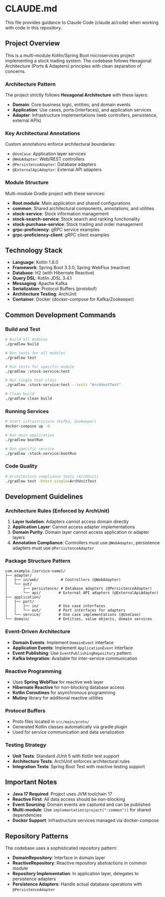 # CLAUDE.md

This file provides guidance to Claude Code (claude.ai/code) when working with code in this repository.

## Project Overview

This is a multi-module Kotlin/Spring Boot microservices project implementing a stock trading system. The codebase follows Hexagonal Architecture (Ports & Adapters) principles with clean separation of concerns.

### Architecture Pattern

The project strictly follows **Hexagonal Architecture** with these layers:
- **Domain**: Core business logic, entities, and domain events
- **Application**: Use cases, ports (interfaces), and application services  
- **Adapter**: Infrastructure implementations (web controllers, persistence, external APIs)

### Key Architectural Annotations

Custom annotations enforce architectural boundaries:
- `@UseCase`: Application layer services
- `@WebAdapter`: Web/REST controllers  
- `@PersistenceAdapter`: Database adapters
- `@ExternalApiAdapter`: External API adapters

### Module Structure

Multi-module Gradle project with these services:
- **Root module**: Main application and shared configurations
- **common**: Shared architectural components, annotations, and utilities
- **stock-service**: Stock information management
- **stock-search-service**: Stock search and ranking functionality
- **stock-purchase-service**: Stock trading and order management
- **grpc-proficiency**: gRPC service examples
- **grpc-proficiency-client**: gRPC client examples

## Technology Stack

- **Language**: Kotlin 1.8.0
- **Framework**: Spring Boot 3.3.0, Spring WebFlux (reactive)
- **Database**: H2 (with Hibernate Reactive)
- **Query DSL**: Kotlin JDSL 3.4.1
- **Messaging**: Apache Kafka
- **Serialization**: Protocol Buffers (protobuf)
- **Architecture Testing**: ArchUnit
- **Container**: Docker (docker-compose for Kafka/Zookeeper)

## Common Development Commands

### Build and Test
```bash
# Build all modules
./gradlew build

# Run tests for all modules
./gradlew test

# Run tests for specific module
./gradlew :stock-service:test

# Run single test class
./gradlew :stock-service:test --tests "ArchUnitTest"

# Clean build
./gradlew clean build
```

### Running Services
```bash
# Start infrastructure (Kafka, Zookeeper)
docker-compose up -d

# Run main application
./gradlew bootRun

# Run specific service
./gradlew :stock-service:bootRun
```

### Code Quality
```bash
# Architecture compliance tests (ArchUnit)
./gradlew test -Dtest.single=ArchUnitTest
```

## Development Guidelines

### Architecture Rules (Enforced by ArchUnit)

1. **Layer Isolation**: Adapters cannot access domain directly
2. **Application Layer**: Cannot access adapter implementations  
3. **Domain Purity**: Domain layer cannot access application or adapter layers
4. **Annotation Compliance**: Controllers must use `@WebAdapter`, persistence adapters must use `@PersistenceAdapter`

### Package Structure Pattern
```
com.example.[service-name]/
├── adapter/
│   ├── in/web/          # Controllers (@WebAdapter)
│   └── out/
│       ├── persistence/ # Database adapters (@PersistenceAdapter) 
│       └── api/        # External API adapters (@ExternalApiAdapter)
├── application/
│   ├── port/
│   │   ├── in/         # Use case interfaces
│   │   └── out/        # Port interfaces for adapters
│   └── service/        # Use case implementations (@UseCase)
└── domain/             # Entities, value objects, domain services
```

### Event-Driven Architecture

- **Domain Events**: Implement `DomainEvent` interface
- **Application Events**: Implement `ApplicationEvent` interface  
- **Event Publishing**: Use `EventPublishingRepository` pattern
- **Kafka Integration**: Available for inter-service communication

### Reactive Programming

- Uses **Spring WebFlux** for reactive web layer
- **Hibernate Reactive** for non-blocking database access
- **Kotlin Coroutines** for asynchronous programming
- **Mutiny** library for additional reactive utilities

### Protocol Buffers

- Proto files located in `src/main/proto/`
- Generated Kotlin classes automatically via gradle plugin
- Used for service communication and data serialization

### Testing Strategy

- **Unit Tests**: Standard JUnit 5 with Kotlin test support
- **Architecture Tests**: ArchUnit enforces architectural rules
- **Integration Tests**: Spring Boot Test with reactive testing support

## Important Notes

- **Java 17 Required**: Project uses JVM toolchain 17
- **Reactive First**: All data access should be non-blocking
- **Event Sourcing**: Domain events are captured and can be published
- **Multi-module**: Use `implementation(project(":common"))` for shared dependencies
- **Docker Support**: Infrastructure services managed via docker-compose

## Repository Patterns

The codebase uses a sophisticated repository pattern:
- **DomainRepository**: Interface in domain layer
- **ReactiveRepository**: Reactive repository abstractions in common module
- **Repository Implementation**: In application layer, delegates to persistence adapters
- **Persistence Adapters**: Handle actual database operations with `@PersistenceAdapter`